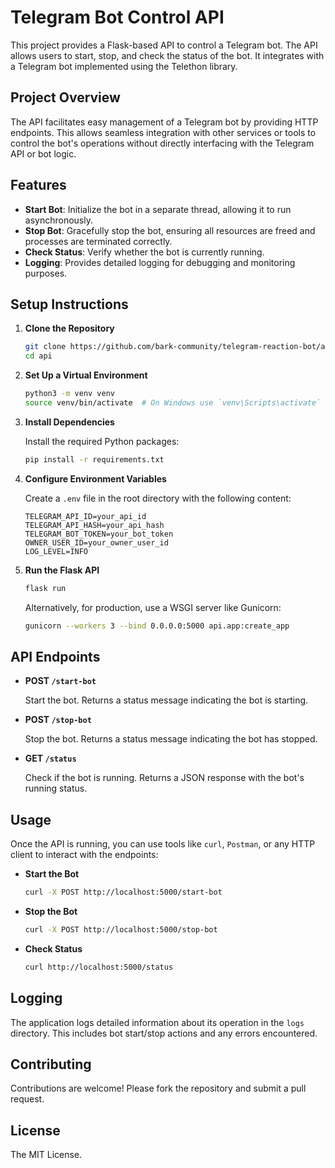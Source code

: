 # Telegram Bot Control API

This project provides a Flask-based API to control a Telegram bot. The API allows users to start, stop, and check the status of the bot. It integrates with a Telegram bot implemented using the Telethon library.

## Project Overview

The API facilitates easy management of a Telegram bot by providing HTTP endpoints. This allows seamless integration with other services or tools to control the bot's operations without directly interfacing with the Telegram API or bot logic.

## Features

- **Start Bot**: Initialize the bot in a separate thread, allowing it to run asynchronously.
- **Stop Bot**: Gracefully stop the bot, ensuring all resources are freed and processes are terminated correctly.
- **Check Status**: Verify whether the bot is currently running.
- **Logging**: Provides detailed logging for debugging and monitoring purposes.

## Setup Instructions

1. **Clone the Repository**

   ```bash
   git clone https://github.com/bark-community/telegram-reaction-bot/api.git
   cd api
   ```

2. **Set Up a Virtual Environment**

   ```bash
   python3 -m venv venv
   source venv/bin/activate  # On Windows use `venv\Scripts\activate`
   ```

3. **Install Dependencies**

   Install the required Python packages:

   ```bash
   pip install -r requirements.txt
   ```

4. **Configure Environment Variables**

   Create a `.env` file in the root directory with the following content:

   ```plaintext
   TELEGRAM_API_ID=your_api_id
   TELEGRAM_API_HASH=your_api_hash
   TELEGRAM_BOT_TOKEN=your_bot_token
   OWNER_USER_ID=your_owner_user_id
   LOG_LEVEL=INFO
   ```

5. **Run the Flask API**

   ```bash
   flask run
   ```

   Alternatively, for production, use a WSGI server like Gunicorn:

   ```bash
   gunicorn --workers 3 --bind 0.0.0.0:5000 api.app:create_app
   ```

## API Endpoints

- **POST `/start-bot`**

  Start the bot. Returns a status message indicating the bot is starting.

- **POST `/stop-bot`**

  Stop the bot. Returns a status message indicating the bot has stopped.

- **GET `/status`**

  Check if the bot is running. Returns a JSON response with the bot's running status.

## Usage

Once the API is running, you can use tools like `curl`, `Postman`, or any HTTP client to interact with the endpoints:

- **Start the Bot**

  ```bash
  curl -X POST http://localhost:5000/start-bot
  ```

- **Stop the Bot**

  ```bash
  curl -X POST http://localhost:5000/stop-bot
  ```

- **Check Status**

  ```bash
  curl http://localhost:5000/status
  ```

## Logging

The application logs detailed information about its operation in the `logs` directory. This includes bot start/stop actions and any errors encountered.

## Contributing

Contributions are welcome! Please fork the repository and submit a pull request.

## License

The MIT License.